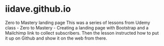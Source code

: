 # iidave.github.io
Zero to Mastery landing page
This was a series of lessons from Udemy class - Zero to Mastery - Creating a landing page with Bootstrap and a Mailchimp link to collect subscribers. Then the lesson instructed how to put it up on Github and show it on the web from there.
